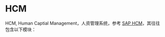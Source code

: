 # HCM

HCM, Human Captial Management，人资管理系统，参考 [SAP HCM](https://www.sap.com/products/human-resources-hcm.html)，其往往包含以下模块：
